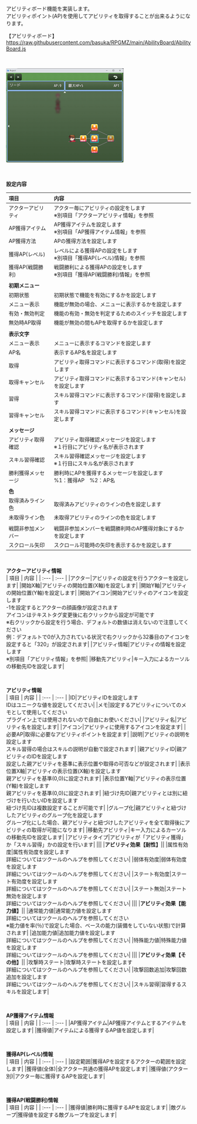 アビリティボード機能を実装します。</br>
アビリティポイント(AP)を使用してアビリティを取得することが出来るようになります。</br>

【アビリティボード】</br>
https://raw.githubusercontent.com/basuka/RPGMZ/main/AbilityBoard/AbilityBoard.js</br>

</br>

![Image](/AbilityBoard/image/image1.png)</br>

</br>

<B>設定内容</B></br>

| 項目 | 内容 |
| :--- | :--- |
|アクターアビリティ|アクター毎にアビリティの設定をします</br>※別項目「アクターアビリティ情報」を参照|
|AP獲得アイテム|AP獲得アイテムを設定します</br>※別項目「AP獲得アイテム情報」を参照|
|AP獲得方法|APの獲得方法を設定します|
|獲得AP(レベル)|レベルによる獲得APの設定をします</br>※別項目「獲得AP(レベル)情報」を参照|
|獲得AP(戦闘勝利)|戦闘勝利による獲得APの設定をします</br>※別項目「獲得AP(戦闘勝利)情報」を参照|
|||
|<B>初期メニュー</B>||
|初期状態|初期状態で機能を有効にするかを設定します|
|メニュー表示|機能が無効の場合、メニューに表示するかを設定します|
|有効・無効判定|機能の有効・無効を判定するためのスイッチを設定します|
|無効時AP取得|機能が無効の間もAPを取得するかを設定します|
|||
|<B>表示文字</B>||
|メニュー表示|メニューに表示するコマンドを設定します|
|AP名|表示するAP名を設定します|
|取得|アビリティ取得コマンドに表示するコマンド(取得)を設定します|
|取得キャンセル|アビリティ取得コマンドに表示するコマンド(キャンセル)を設定します|
|習得|スキル習得コマンドに表示するコマンド(習得)を設定します|
|習得キャンセル|スキル習得コマンドに表示するコマンド(キャンセル)を設定します|
|||
|<B>メッセージ</B>||
|アビリティ取得確認|アビリティ取得確認メッセージを設定します</br>※１行目にアビリティ名が表示されます|
|スキル習得確認|スキル習得確認メッセージを設定します</br>※１行目にスキル名が表示されます|
|勝利獲得メッセージ|勝利時にAPを獲得するメッセージを設定します</br>%1：獲得AP　%2：AP名|
|||
|<B>色</B>||
|取得済みライン色|取得済みアビリティのラインの色を設定します|
|未取得ライン色|未取得アビリティのラインの色を設定します|
|||
|戦闘非参加メンバー|戦闘非参加メンバーを戦闘勝利時のAP獲得対象にするかを設定します|
|スクロール矢印|スクロール可能時の矢印を表示するかを設定します|

</br>

<B>アクターアビリティ情報</B></br>
| 項目 | 内容 |
| :--- | :--- |
|アクター|アビリティの設定を行うアクターを設定します|
|開始X軸|アビリティの開始位置(X軸)を設定します|
|開始Y軸|アビリティの開始位置(Y軸)を設定します|
|開始アイコン|開始アビリティのアイコンを設定します</br>-1を設定するとアクターの顔画像が設定されます</br>アイコンはテキストタグ変更後に右クリックから設定が可能です</br>※右クリックから設定を行う場合、デフォルトの数値は消えないので注意してください</br>例：デフォルトで0が入力されている状況で右クリックから32番目のアイコンを設定すると「320」が設定されます|
|アビリティ情報|アビリティの情報を設定します</br>※別項目「アビリティ情報」を参照|
|移動先アビリティ|キー入力によるカーソルの移動先IDを設定します|

</br>

<B>アビリティ情報</B></br>
| 項目 | 内容 |
| :--- | :--- |
|ID|アビリティIDを設定します</br>IDはユニークな値を設定してください|
|メモ|設定するアビリティについてのメモとして使用してください</br>プラグイン上では使用されないので自由にお使いください|
|アビリティ名|アビリティ名を設定します|
|アイコン|アビリティに使用するアイコンを設定ます|
|必要AP|取得に必要なアビリティポイントを設定ます|
|説明|アビリティの説明を設定します</br>スキル習得の場合はスキルの説明が自動で設定されます|
|親アビリティID|親アビリティのIDを設定します</br>設定した親アビリティを基準に表示位置や取得の可否などが設定されます|
|表示位置X軸|アビリティの表示位置(X軸)を設定します</br>親アビリティを基準(0,0)に設定されます|
|表示位置Y軸|アビリティの表示位置(Y軸)を設定します</br>親アビリティを基準(0,0)に設定されます|
|紐づけ先ID|親アビリティとは別に紐づけを行いたいIDを設定します</br>紐づけ先IDは複数設定することが可能です|
|グループ化|親アビリティと紐づけしたアビリティのグループ化を設定します</br>グループ化にした場合、親アビリティと紐づけしたアビリティを全て取得後にアビリティの取得が可能になります|
|移動先アビリティ|キー入力によるカーソルの移動先IDを設定します|
|アビリティタイプ|アビリティが「アビリティ獲得」か「スキル習得」かの設定を行います|
|||
|<B>アビリティ効果【耐性】</B>||
|属性有効度|属性有効度を設定します</br>詳細についてはツクールのヘルプを参照してください|
|弱体有効度|弱体有効度を設定します</br>詳細についてはツクールのヘルプを参照してください|
|ステート有効度|ステート有効度を設定します</br>詳細についてはツクールのヘルプを参照してください|
|ステート無効|ステート無効を設定します</br>詳細についてはツクールのヘルプを参照してください|
|||
|<B>アビリティ効果【能力値】</B>||
|通常能力値|通常能力値を設定します</br>詳細についてはツクールのヘルプを参照してください</br>※能力値を率(％)で設定した場合、ベースの能力(装備をしていない状態)で計算されます|
|追加能力値|追加能力値を設定します</br>詳細についてはツクールのヘルプを参照してください|
|特殊能力値|特殊能力値を設定します</br>詳細についてはツクールのヘルプを参照してください|
|||
|<B>アビリティ効果【その他】</B>||
|攻撃時ステート|攻撃時ステートを設定します</br>詳細についてはツクールのヘルプを参照してください|
|攻撃回数追加|攻撃回数追加を設定します</br>詳細についてはツクールのヘルプを参照してください|
|スキル習得|習得するスキルを設定します|

</br>

<B>AP獲得アイテム情報</B></br>
| 項目 | 内容 |
| :--- | :--- |
|AP獲得アイテム|AP獲得アイテムとするアイテムを設定します|
|獲得値|アイテムによる獲得するAP値を設定します|

</br>

<B>獲得AP(レベル)情報</B></br>
| 項目 | 内容 |
| :--- | :--- |
|設定範囲|獲得APを設定するアクターの範囲を設定します|
|獲得値(全体)|全アクター共通の獲得APを設定します|
|獲得値(アクター別)|アクター毎に獲得するAPを設定します|

</br>

<B>獲得AP(戦闘勝利)情報</B></br>
| 項目 | 内容 |
| :--- | :--- |
|獲得値|勝利時に獲得するAPを設定します|
|敵グループ|獲得値を設定する敵グループを設定します|
